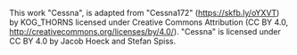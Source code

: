 This work "Cessna", is adapted from "Cessna172" (https://skfb.ly/oYXVT) by KOG_THORNS licensed under Creative Commons Attribution (CC BY 4.0, http://creativecommons.org/licenses/by/4.0/). "Cessna" is licensed under CC BY 4.0 by Jacob Hoeck and Stefan Spiss.
